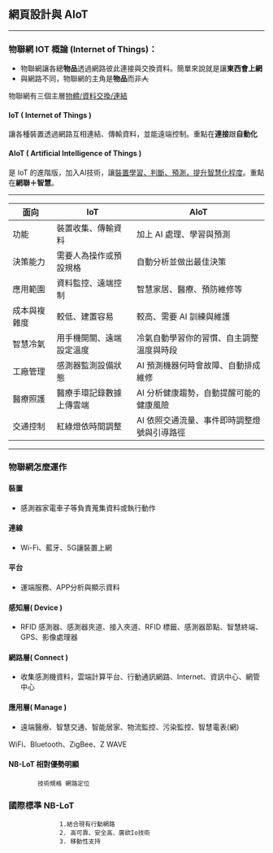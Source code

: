 <!-- markdownlint-disable -->
## 網頁設計與 AIoT

- - -

### 物聯網 IOT 概論 (Internet of Things)：

- 物聯網讓各總**物品**透過網路彼此連接與交換資料。簡單來說就是讓**東西會上網**
- 與網路不同，物聯網的主角是**物品**而非~~人~~

物聯網有三個主層<u>物體/資料交換/連結</u>

#### IoT ( Internet of Things )
讓各種裝置透過網路互相連結、傳輸資料，並能遠端控制。重點在**連接**跟**自動化**

#### AIoT ( Artificial Intelligence of Things )
是 IoT 的進階版，加入AI技術，讓<u>裝置學習、判斷、預測，提升智慧化程度</u>。重點在**網聯＋智慧**。

- - - 

| 面向           | IoT                                             | AIoT                                                        |
|----------------|--------------------------------------------------|--------------------------------------------------------------|
| 功能           | 裝置收集、傳輸資料                               | 加上 AI 處理、學習與預測                                     |
| 決策能力       | 需要人為操作或預設規格                           | 自動分析並做出最佳決策                                       |
| 應用範圍       | 資料監控、遠端控制                               | 智慧家居、醫療、預防維修等                                   |
| 成本與複雜度   | 較低、建置容易                                   | 較高、需要 AI 訓練與維護                                     |
| 智慧冷氣       | 用手機開關、遠端設定溫度                         | 冷氣自動學習你的習慣、自主調整溫度與時段                     |
| 工廠管理       | 感測器監測設備狀態                               | AI 預測機器何時會故障、自動排成維修                          |
| 醫療照護       | 醫療手環記錄數據上傳雲端                         | AI 分析健康趨勢，自動提醒可能的健康風險                     |
| 交通控制       | 紅綠燈依時間調整                                 | AI 依照交通流量、事件即時調整燈號與引導路徑                  |

- - -

### 物聯網怎麼運作

#### 裝置 
- 感測器家電車子等負責蒐集資料或執行動作
#### 連線 
- Wi-Fi、藍牙、5G讓裝置上網
#### 平台 
- 運端服務、APP分析與顯示資料

#### 感知層( Device )
- RFID 感測器、感測器夾道、接入夾道、RFID 標籤、感測器節點、智慧終端、GPS、影像處理器

#### 網路層( Connect )
- 收集感測機資料，雲端計算平台、行動通訊網路、Internet、資訊中心、網管中心

#### 應用層( Manage )
- 遠端醫療、智慧交通、智能居家、物流監控、污染監控、智慧電表(網)

WiFi、Bluetooth、ZigBee、Z WAVE

#### NB-LoT 相對優勢明顯

            技術規格 網路定位

### 國際標準 NB-LoT 
                  1.結合現有行動網路
                  2. 高可靠、安全高、廣欲Io技術
                  3. 移動性支持

